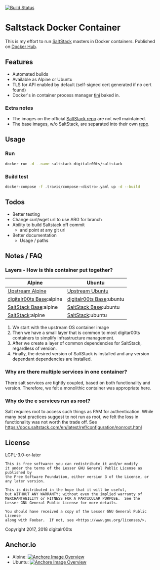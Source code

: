 [![Build Status](https://travis-ci.org/digitalr00ts/docker-saltstack.svg?branch=develop)](https://travis-ci.org/digitalr00ts/docker-saltstack)

# Saltstack Docker Container

This is my effort to run [SaltStack](https://saltstack.com/) masters in Docker containers. Published on [Docker Hub](https://hub.docker.com/r/digitalr00ts/saltstack/).

## Features

* Automated builds
* Available as Alpine or Ubuntu
* TLS for API enabled by default (self-signed cert generated if no cert found)
* Docker's in container process manager [tini](https://github.com/krallin/tini) baked in.

### Extra notes

* The images on the official [SaltStack repo](https://github.com/saltstack/docker-containers) are not well maintained.
* The base images, w/o SaltStack, are separated into their own [repo](https://github.com/digitalr00ts/docker-saltstack-base).

## Usage

### Run

```sh
docker run -d --name saltstack digitalr00ts/saltstack
```

### Build test

```sh
docker-compose -f .travis/compose-<distro>.yaml up -d --build
```

## Todos

* Better testing
* Change curl/wget url to use ARG for branch
* Ability to build Saltstack off commit
  * and point at any git url
* Better documentation
  * Usage / paths

## Notes / FAQ

### Layers - How is this container put together?

| Alpine | Ubuntu |
| ------ | ------ |
| [Upstream Alpine](https://hub.docker.com/_/alpine/) | [Upstream Ubuntu](https://hub.docker.com/_/ubuntu/) |
| [digitalr00ts Base](https://hub.docker.com/r/digitalr00ts/os/):alpine | [digitalr00ts Base](https://hub.docker.com/r/digitalr00ts/os/):ubuntu |
| [SaltStack Base](https://hub.docker.com/r/digitalr00ts/saltstack-base/):alpine | [SaltStack Base](https://hub.docker.com/r/digitalr00ts/saltstack-base/):ubuntu |
| [SaltStack](https://hub.docker.com/r/digitalr00ts/saltstack/):alpine | [SaltStack](https://hub.docker.com/r/digitalr00ts/saltstack/):ubuntu |

1. We start with the upstream OS container image
2. Then we have a small layer that is common to most digitar00ts containers to simplify infrastructure management.
3. After we create a layer of common dependencies for SaltStack, regardless of version.
4. Finally, the desired version of SaltStack is installed and any version dependant dependencies are installed.

### Why are there multiple services in one container?

There salt services are tightly coupled, based on both functionality and version. Therefore, we felt a monolithic container was appropriate here.

### Why do the e services run as root?

Salt requires root to access such things as PAM for authentication. While many best practices suggest to not run as root, we felt the loss in functionality was not worth the trade off. See https://docs.saltstack.com/en/latest/ref/configuration/nonroot.html

## License

LGPL-3.0-or-later


    This is free software: you can redistribute it and/or modify
    it under the terms of the Lesser GNU General Public License as published by
    the Free Software Foundation, either version 3 of the License, or
    any later version.

    This is distributed in the hope that it will be useful,
    but WITHOUT ANY WARRANTY; without even the implied warranty of
    MERCHANTABILITY or FITNESS FOR A PARTICULAR PURPOSE.  See the
    Lesser GNU General Public License for more details.

    You should have received a copy of the Lesser GNU General Public License
    along with Foobar.  If not, see <https://www.gnu.org/licenses/>.

Copyright 2017, 2018 digitalr00ts

## Anchor.io

* Alpine: [![Anchore Image Overview](https://anchore.io/service/badges/image/0eee9477226f99e9fd655776b93942ba9207b0b25ca56bee76cd104f698da231)](https://anchore.io/image/dockerhub/digitalr00ts%2Fsaltstack%3Alatest)
* Ubuntu: [![Anchore Image Overview](https://anchore.io/service/badges/image/2a7fb41b7529b11f238953c6eab4bce66da9382e8ad215b4c9552643d7ef5b49)](https://anchore.io/image/dockerhub/digitalr00ts%2Fsaltstack%3Aubuntu)
